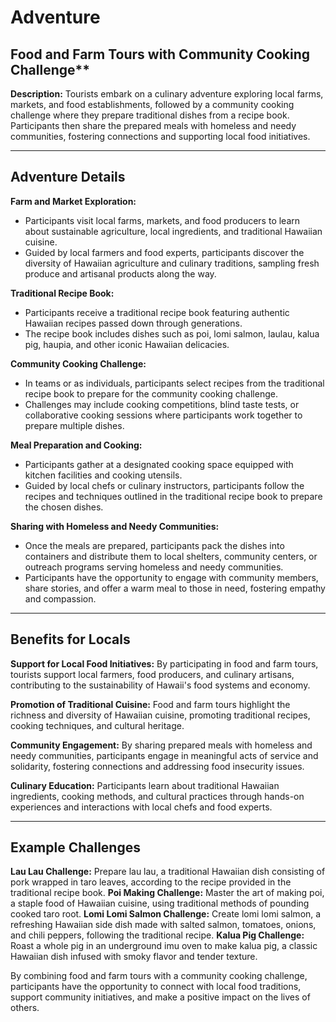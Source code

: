 # Adventure

## Food and Farm Tours with Community Cooking Challenge\*\*

**Description:**
Tourists embark on a culinary adventure exploring local farms, markets, and food establishments, followed by a community cooking challenge where they prepare traditional dishes from a recipe book. Participants then share the prepared meals with homeless and needy communities, fostering connections and supporting local food initiatives.

---

## Adventure Details

**Farm and Market Exploration:**

- Participants visit local farms, markets, and food producers to learn about sustainable agriculture, local ingredients, and traditional Hawaiian cuisine.
- Guided by local farmers and food experts, participants discover the diversity of Hawaiian agriculture and culinary traditions, sampling fresh produce and artisanal products along the way.

**Traditional Recipe Book:**

- Participants receive a traditional recipe book featuring authentic Hawaiian recipes passed down through generations.
- The recipe book includes dishes such as poi, lomi salmon, laulau, kalua pig, haupia, and other iconic Hawaiian delicacies.

**Community Cooking Challenge:**

- In teams or as individuals, participants select recipes from the traditional recipe book to prepare for the community cooking challenge.
- Challenges may include cooking competitions, blind taste tests, or collaborative cooking sessions where participants work together to prepare multiple dishes.

**Meal Preparation and Cooking:**

- Participants gather at a designated cooking space equipped with kitchen facilities and cooking utensils.
- Guided by local chefs or culinary instructors, participants follow the recipes and techniques outlined in the traditional recipe book to prepare the chosen dishes.

**Sharing with Homeless and Needy Communities:**

- Once the meals are prepared, participants pack the dishes into containers and distribute them to local shelters, community centers, or outreach programs serving homeless and needy communities.
- Participants have the opportunity to engage with community members, share stories, and offer a warm meal to those in need, fostering empathy and compassion.

---

## Benefits for Locals

**Support for Local Food Initiatives:** By participating in food and farm tours, tourists support local farmers, food producers, and culinary artisans, contributing to the sustainability of Hawaii's food systems and economy.

**Promotion of Traditional Cuisine:** Food and farm tours highlight the richness and diversity of Hawaiian cuisine, promoting traditional recipes, cooking techniques, and cultural heritage.

**Community Engagement:** By sharing prepared meals with homeless and needy communities, participants engage in meaningful acts of service and solidarity, fostering connections and addressing food insecurity issues.

**Culinary Education:** Participants learn about traditional Hawaiian ingredients, cooking methods, and cultural practices through hands-on experiences and interactions with local chefs and food experts.

---

## Example Challenges

**Lau Lau Challenge:** Prepare lau lau, a traditional Hawaiian dish consisting of pork wrapped in taro leaves, according to the recipe provided in the traditional recipe book.
**Poi Making Challenge:** Master the art of making poi, a staple food of Hawaiian cuisine, using traditional methods of pounding cooked taro root.
**Lomi Lomi Salmon Challenge:** Create lomi lomi salmon, a refreshing Hawaiian side dish made with salted salmon, tomatoes, onions, and chili peppers, following the traditional recipe.
**Kalua Pig Challenge:** Roast a whole pig in an underground imu oven to make kalua pig, a classic Hawaiian dish infused with smoky flavor and tender texture.

By combining food and farm tours with a community cooking challenge, participants have the opportunity to connect with local food traditions, support community initiatives, and make a positive impact on the lives of others.
